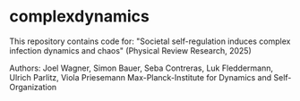 # complexdynamics
This repository contains code for:  "Societal self-regulation induces complex infection dynamics and chaos" (Physical Review Research, 2025)

Authors:
Joel Wagner, Simon Bauer, Seba Contreras, Luk Fleddermann, Ulrich Parlitz, Viola Priesemann
Max-Planck-Institute for Dynamics and Self-Organization

